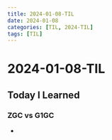 ```yaml
---
title: 2024-01-08-TIL
date: 2024-01-08
categories: [TIL, 2024-TIL]
tags: [TIL]
---
```


# 2024-01-08-TIL

## Today I Learned

### ZGC vs G1GC

- 